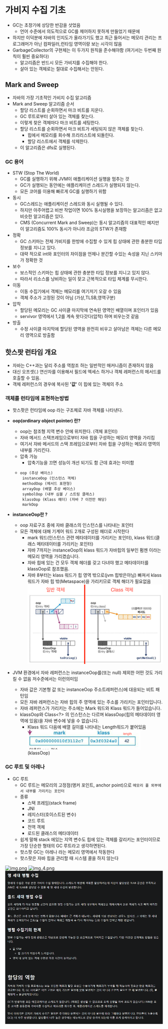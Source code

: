 # 가비지 수집 기초
- GC는 초창기에 상당한 반감을 삿었음
  - 언어 수준에서 의도적으로 GC를 제어하지 못하게 만들었기 때문에
- 하지만 이덕분에 자바의 인지도가 올라가기도 했고 최근 들어서는 메모리 관리는 프로그래머가 아닌 컴파일러,런타임 영역이랑 보는 시각이 많음
- GarbageCollector의 구현체는 이 두가지 원칙을 준수해야함 (여기서는 두번째 원칙이 훨씬 중요하다)
  - 알고리즘은 반드시 모든 가비지를 수집해야 한다.
  - 살아 있는 객체로는 절대로 수집해서는 안된다.
## Mark and Sweep
- 자바의 가장 기초적인 가비지 수집 알고리즘
- Mark and Sweep 알고리즘 순서
  - 할당 리스트를 순회하면서 마크 비트를 지운다.
  - GC 루트로부터 살아 있는 객체를 찾는다.
  - 이렇게 찾은 객체마다 마크 비트를 세팅한다.
  - 할당 리스트를 순회하면서 마크 비트가 세팅되지 않은 객체를 찾는다.
    - 힙에서 메모리를 회수해 프리리스트에 되돌린다.
    - 할당 리스트에서 객체를 삭제한다.
  - 이 알고리즘은 dfs로 실행된다.
### GC 용어
- STW (Stop The World)
  - GC를 실행하기 위해 JVM이 애플리케이션 실행을 멈추는 것
  - GC가 실행되는 동안에는 애플리케이션 스레드가 실행되지 않는다.
  - 모든 코어를 이용해 빠르게 GC를 실행하기 위함
- 동시
  - GC스레드는 애플리케이션 스레드와 동시 실행될 수 있다.
  - 하지만 아주어렵고 비싼 작업이면 100% 동시실행을 보장하는 알고리즘은 없고 비슷한 알고리즘은 있다.
  - CMS (Concurrent Mark and Sweep)는 동시 알고리즘의 대표적인 예지만 이 알고리즘도 100% 동시가 아니라 조금의 STW가 존재함
- 정확
  - GC 스키마는 전체 가비지를 한방에 수집할 수 있게 힙 상태에 관한 충분한 타입 정보를 지니고 있다.
  - 대략 적으로 int와 포인터의 차이점을 언제나 분간할 수있는 속성을 지닌 스키마가 정확한 것
- 보수
  - 보스적인 스키마는 힙 상태에 관한 충분한 타입 정보를 지니고 있지 않다.
  - 따라서 리소스를 낭비하는 일이 잦고 근복적으로 타입 체계를 무시한다.
- 이동
  - 이동 수집기에서 객체는 메모리를 여기저기 오갈 수 있음
  - 객체 주소가 고정된 것이 아님 (가상,TLSB,영역구분)
- 압착
  - 할당된 메모리는 GC 사이클 마지막에 연속된 영역인 배열이며 포인터가 있음
  - servivor 영역에서 1,2를 계속 왓다갓다(압착) 하며 비우는것 같음
- 방출
  - 수정 사이클 마지막에 할당된 영역을 완전히 비우고 살아남은 객체는 다른 메모리 영역으로 방출함

## 핫스팟 런타임 개요
- 자바는 C++과는 달리 주소를 역참조 하는 일반적인 매커니즘이 존재하지 않음
- 대신 오프셋(.) 연산자를 이용해서 필드에 엑세스 하거나 객체 레퍼런스의 메서드를 호출할 수 있음.
- 객체 레퍼런스의 경우에 복사된 **'값'** 이 힙에 있는 객체의 주소
### 객체를 런타임에 표현하는방법
- 핫스팟은 런타임에 oop 라는 구조체로 자바 객체를 나타낸다.
- **oop(ordinary object pointer) 란?**
  - oop는 참조형 지역 변수 안에 위치한다. (객체 포인터)
  - 자바 메서드 스택프레임으로부터 자바 힙을 구성하는 메모리 영역을 가리킴 
  - 여기서 자바 메서드의 스택 프레임으로부터 자바 힙을 구성하는 메모리 영역의 내부를 가리킨다.
  - 압축 가능
    - 압축기능을 끄면 성능이 개선 되기도 함 근데 효과는 미미함
  - ```
    oop (추상 베이스)
     instanceOop (인스턴스 객체)
     methodOop (메서드 표현형)
     arrayOop (배열 추상 베이스)
     symbolOop (내부 심볼 / 스트링 클래스)
     klassOop (Klass 헤더) (자바 7 이전만 해당)
     markOop
    ```
- **instanceOop란 ?**
  - oop 자료구조 중에 자바 클래스의 인스턴스를 나타내는 포인터
  - 모든 객체에 대해 기계어 워드 2개로 구성된 헤더로 시작한다
    - mark 워드(인스턴스 관련 메타데이터를 가리키는 포인터), klass 워드(클래스 메타데이터를 가리키는 포인터)
    - 자바 7까지는 instanceOop의 klass 워드가 자바힙의 일부인 펌젠 이라는 메모리 영역을 가리켰습니다.
    - 자바 힙에 있는 건 모두 객체 헤더를 갖고 다녀야 했고 메타데이터를 klassOop로 참조했음.
    - 자바 8부터는 klass 워드가 힙 영역 밖으로(jvm 힙밖은아님) 빠져서 klass 워드가 자바 힙 밖(Metaspace)을 가리키므로 객체 해더가 필요없음
![img_1.png](img_1.png)
      

- JVM 환경에서 자바 레퍼런스는 instanceOop를(또는 null) 제외한 어떤 것도 가리킬 수 없음 저수준에서는 이런의미임
  - 자바 값은 기본형 값 또는 instanceOop 주소트레퍼런스)에 대응되는 비트 패턴임
  - 모든 자바 레퍼런스는 자바 힙의 주 영역에 있는 주소를 가리키는 포인터입니다.
  - 자바 레퍼런스가 가리키는 주소에는 Mark 워드와 Klass 워드가 들어있습니다.
  - klassOop와 Class<?> 의 인스턴스는 다르며 klassOop(힙의 메타데이터 영역에 있음)을 자바 변수에 넣을 수 없습니다.
    - Klass 워드 다음에 배열 길이를 나타내는 Length워드가 붙어있음
      ![img_2.png](img_2.png) (klassOop)
### GC 루트 및 아레나
- GC 루트
  - GC 루트는 메모리의 고정점(앵커 포인트, anchor point)으로 `메모리 풀 외부에서 내부를 가리키는 포인터`
  - 종류
    - 스택 프레임(stack frame)
    - JNI
    - 레지스터(호이스트된 변수)
    - 코드 루트
    - 전역 객체
    - 로드된 클래스의 메타데이터
  - 쉽게 말해 stack 에있는 지역 변수도 힙에 있는 객체를 갈리키는 포인터이므로 가장 단순한 형태의 GC 루트라고 생각하면된다.
  - 핫스팟 GC는 아레나 라는 메모리 영역에서 작동한다
  - 핫스팟은 자바 힙을 관리할 때 시스템 콜을 하지 않는다

![img.png](img.png)
![img_4.png](img_4.png)
![img_5.png](img_5.png)